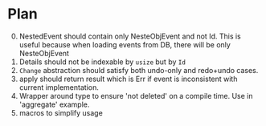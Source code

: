 # Plan

0. NestedEvent should contain only NesteObjEvent and not Id. This is 
useful because when loading events from DB, there will be only NesteObjEvent
0. Details should not be indexable by `usize` but by `Id`
1. `Change` abstraction should satisfy both undo-only and redo+undo
   cases.
4. apply should return result which is Err if event is inconsistent with
   current implementation.
5. Wrapper around type to ensure 'not deleted' on a compile time.
Use in 'aggregate' example.
8. macros to simplify usage




